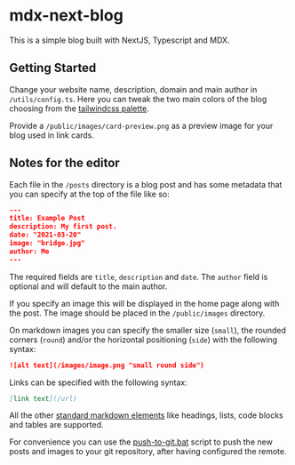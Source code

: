 # mdx-next-blog

This is a simple blog built with NextJS, Typescript and MDX.

## Getting Started

Change your website name, description, domain and main author in `/utils/config.ts`.
Here you can tweak the two main colors of the blog choosing from the [tailwindcss palette](https://tailwindcss.com/docs/customizing-colors).

Provide a `/public/images/card-preview.png` as a preview image for your blog used in link cards.

## Notes for the editor

Each file in the `/posts` directory is a blog post and has some metadata that you can specify at the top of the file like so:

```json
---
title: Example Post
description: My first post.
date: "2021-03-20"
image: "bridge.jpg"
author: Me
---
```

The required fields are `title`, `description` and `date`. The `author` field is optional and will default to the main author.

If you specify an image this will be displayed in the home page along with the post. The image should be placed in the `/public/images` directory.

On markdown images you can specify the smaller size (`small`), the rounded corners (`round`) and/or the horizontal positioning (`side`) with the following syntax:

```md
![alt text](/images/image.png "small round side")
```

Links can be specified with the following syntax:

```md
[link text](/url)
```

All the other [standard markdown elements](https://www.markdownguide.org/cheat-sheet/) like headings, lists, code blocks and tables are supported.

For convenience you can use the [push-to-git.bat](push-to-git.bat) script to push the new posts and images to your git repository, after having configured the remote.
